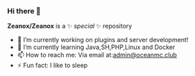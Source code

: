 ### Hi there 👋


**Zeanox/Zeanox** is a ✨ _special_ ✨ repository

- 🔭 I’m currently working on plugins and server development!
- 🌱 I’m currently learning Java,SH,PHP,Linux and Docker
- 📫 How to reach me: Via email at:admin@oceanmc.club
- ⚡ Fun fact: I like to sleep
